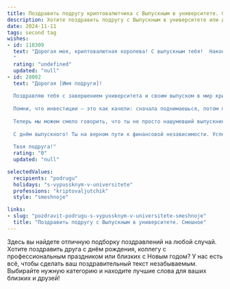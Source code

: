 ```yaml
---
title: Поздравить подругу криптовалютчика с Выпускным в университете. Смешное
description: Хотите поздравить подругу с Выпускным в университете или другим праздником? Наш ИИ создаст незабываемое поздравление, а вы обязательно выделитесь среди других.  
date: 2024-11-11
tags: second tag
wishes:
- id: 118309
  text: "Дорогая моя, криптовалютная королева! С выпускным тебя!  Наконец-то ты получила диплом,  теперь можешь официально майнить не только биткоины, но и успехи в жизни!  Пусть твой путь будет полон зеленых цифр, а не только зеленых бумажек (хотя и они тоже не помешают!).  Желаю тебе  быстрых транзакций к счастью,  высокого курса на удачу и чтобы твой капитал  роста только  увеличивался!  Поздравляю!
  "
  rating: "undefined"
  updated: "null"
- id: 28002
  text: "Дорогая [Имя подруги]!
  
  Поздравляю тебя с завершением университета и своим выпуском в мир криптовалют! Теперь ты официально стала криптовалютчиком, а это значит, что у тебя в руках ключи не только к блокчейну, но и к безграничным возможностям.
  
  Помни, что инвестиции — это как качели: сначала поднимаешься, потом падаешь, но главное — не забывать смеяться, особенно если катишься вниз! Желаю, чтобы твои курсы всегда шли только вверх (а не вниз, как у некоторых моих акций)!
  
  Теперь мы можем смело говорить, что ты не просто нашумевший выпускник, а настоящий биткойн-мастер! Давай сделаем так, чтобы наши вечеринки были такими же прибыльными, как твои инвестиции — весёлые и полные радости, а не сливы в минус!
  
  С днём выпускного! Ты на верном пути к финансовой независимости. Успехов в криптовалютном дооолгожительстве! 🎉💰
  
  Твоя подруга!"
  rating: "0"
  updated: "null"

selectedValues:
  recipients: "podrugu"
  holidays: "s-vypussknym-v-universitete"
  professions: "kriptovaljutchik"
  style: "smeshnoje"

links:
- slug: "pozdravit-podrugu-s-vypussknym-v-universitete-smeshnoje"
  title: "Поздравить подругу с Выпускным в университете. Смешное"
---
```


Здесь вы найдете отличную подборку поздравлений на любой случай. 
Хотите поздравить друга с днём рождения, коллегу с профессиональным праздником или близких с Новым годом? У нас есть всё, чтобы сделать ваш поздравительный текст незабываемым. Выбирайте нужную категорию и находите лучшие слова для ваших близких и друзей!
